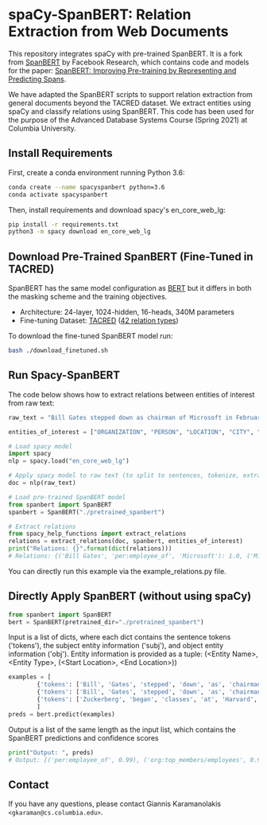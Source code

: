 # spaCy-SpanBERT: Relation Extraction from Web Documents

This repository integrates spaCy with pre-trained SpanBERT. It is a fork from [SpanBERT](https://github.com/facebookresearch/SpanBERT) by Facebook Research, which contains code and models for the paper: [SpanBERT: Improving Pre-training by Representing and Predicting Spans](https://arxiv.org/abs/1907.10529).

We have adapted the SpanBERT scripts to support relation extraction from general documents beyond the TACRED dataset. We extract entities using spaCy and classify relations using SpanBERT. This code has been used for the purpose of the Advanced Database Systems Course (Spring 2021) at Columbia University.

## Install Requirements
First, create a conda environment running Python 3.6:

```bash
conda create --name spacyspanbert python=3.6
conda activate spacyspanbert
```

Then, install requirements and download spacy's en_core_web_lg:
```bash
pip install -r requirements.txt
python3 -m spacy download en_core_web_lg
```

## Download Pre-Trained SpanBERT (Fine-Tuned in TACRED)
SpanBERT has the same model configuration as [BERT](https://github.com/google-research/bert) but it differs in
both the masking scheme and the training objectives.

* Architecture: 24-layer, 1024-hidden, 16-heads, 340M parameters
* Fine-tuning Dataset: [TACRED](https://nlp.stanford.edu/projects/tacred/) ([42 relation types](https://github.com/gkaramanolakis/SpanBERT/blob/master/relations.txt))

To download the fine-tuned SpanBERT model run: 

```bash
bash ./download_finetuned.sh
```

## Run Spacy-SpanBERT 
The code below shows how to extract relations between entities of interest from raw text: 

```python
raw_text = "Bill Gates stepped down as chairman of Microsoft in February 2014 and assumed a new post as technology adviser to support the newly appointed CEO Satya Nadella."

entities_of_interest = ["ORGANIZATION", "PERSON", "LOCATION", "CITY", "STATE_OR_PROVINCE", "COUNTRY"]

# Load spacy model
import spacy
nlp = spacy.load("en_core_web_lg")  

# Apply spacy model to raw text (to split to sentences, tokenize, extract entities etc.)
doc = nlp(raw_text)  

# Load pre-trained SpanBERT model
from spanbert import SpanBERT 
spanbert = SpanBERT("./pretrained_spanbert")  

# Extract relations
from spacy_help_functions import extract_relations
relations = extract_relations(doc, spanbert, entities_of_interest)
print("Relations: {}".format(dict(relations)))
# Relations: {('Bill Gates', 'per:employee_of', 'Microsoft'): 1.0, ('Microsoft', 'org:top_members/employees', 'Bill Gates'): 0.992, ('Satya Nadella', 'per:employee_of', 'Microsoft'): 0.9844}
```

You can directly run this example via the example_relations.py file.

## Directly Apply SpanBERT (without using spaCy)

```python
from spanbert import SpanBERT
bert = SpanBERT(pretrained_dir="./pretrained_spanbert")
```
Input is a list of dicts, where each dict contains the sentence tokens ('tokens'), the subject entity information ('subj'), and object entity information ('obj'). Entity information is provided as a tuple: (\<Entity Name\>, \<Entity Type\>, (\<Start Location\>, \<End Location\>))

```python
examples = [
        {'tokens': ['Bill', 'Gates', 'stepped', 'down', 'as', 'chairman', 'of', 'Microsoft'], 'subj': ('Bill Gates', 'PERSON', (0,1)), "obj": ('Microsoft', 'ORGANIZATION', (7,7))},
        {'tokens': ['Bill', 'Gates', 'stepped', 'down', 'as', 'chairman', 'of', 'Microsoft'], 'subj': ('Microsoft', 'ORGANIZATION', (7,7)), 'obj': ('Bill Gates', 'PERSON', (0,1))},
        {'tokens': ['Zuckerberg', 'began', 'classes', 'at', 'Harvard', 'in', '2002'], 'subj': ('Zuckerberg', 'PERSON', (0,0)), 'obj': ('Harvard', 'ORGANIZATION', (4,4))}
        ]
preds = bert.predict(examples)
```

Output is a list of the same length as the input list, which contains the SpanBERT predictions and confidence scores

```python
print("Output: ", preds)
# Output: [('per:employee_of', 0.99), ('org:top_members/employees', 0.98), ('per:schools_attended', 0.98)]
```

## Contact
If you have any questions, please contact Giannis Karamanolakis `<gkaraman@cs.columbia.edu>`.
